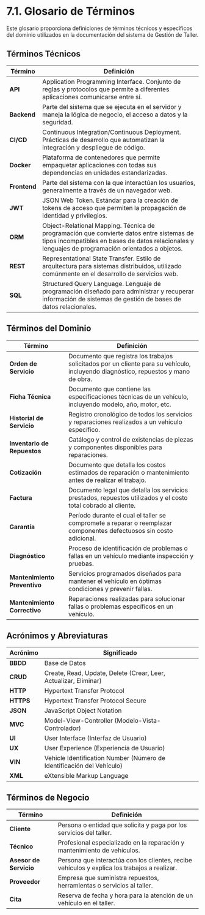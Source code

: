 ﻿# 7.1. Glosario de Términos

Este glosario proporciona definiciones de términos técnicos y específicos del dominio utilizados en la documentación del sistema de Gestión de Taller.

## Términos Técnicos

| Término | Definición |
|---------|------------|
| **API** | Application Programming Interface. Conjunto de reglas y protocolos que permite a diferentes aplicaciones comunicarse entre sí. |
| **Backend** | Parte del sistema que se ejecuta en el servidor y maneja la lógica de negocio, el acceso a datos y la seguridad. |
| **CI/CD** | Continuous Integration/Continuous Deployment. Prácticas de desarrollo que automatizan la integración y despliegue de código. |
| **Docker** | Plataforma de contenedores que permite empaquetar aplicaciones con todas sus dependencias en unidades estandarizadas. |
| **Frontend** | Parte del sistema con la que interactúan los usuarios, generalmente a través de un navegador web. |
| **JWT** | JSON Web Token. Estándar para la creación de tokens de acceso que permiten la propagación de identidad y privilegios. |
| **ORM** | Object-Relational Mapping. Técnica de programación que convierte datos entre sistemas de tipos incompatibles en bases de datos relacionales y lenguajes de programación orientados a objetos. |
| **REST** | Representational State Transfer. Estilo de arquitectura para sistemas distribuidos, utilizado comúnmente en el desarrollo de servicios web. |
| **SQL** | Structured Query Language. Lenguaje de programación diseñado para administrar y recuperar información de sistemas de gestión de bases de datos relacionales. |

## Términos del Dominio

| Término | Definición |
|---------|------------|
| **Orden de Servicio** | Documento que registra los trabajos solicitados por un cliente para su vehículo, incluyendo diagnóstico, repuestos y mano de obra. |
| **Ficha Técnica** | Documento que contiene las especificaciones técnicas de un vehículo, incluyendo modelo, año, motor, etc. |
| **Historial de Servicio** | Registro cronológico de todos los servicios y reparaciones realizados a un vehículo específico. |
| **Inventario de Repuestos** | Catálogo y control de existencias de piezas y componentes disponibles para reparaciones. |
| **Cotización** | Documento que detalla los costos estimados de reparación o mantenimiento antes de realizar el trabajo. |
| **Factura** | Documento legal que detalla los servicios prestados, repuestos utilizados y el costo total cobrado al cliente. |
| **Garantía** | Período durante el cual el taller se compromete a reparar o reemplazar componentes defectuosos sin costo adicional. |
| **Diagnóstico** | Proceso de identificación de problemas o fallas en un vehículo mediante inspección y pruebas. |
| **Mantenimiento Preventivo** | Servicios programados diseñados para mantener el vehículo en óptimas condiciones y prevenir fallas. |
| **Mantenimiento Correctivo** | Reparaciones realizadas para solucionar fallas o problemas específicos en un vehículo. |

## Acrónimos y Abreviaturas

| Acrónimo | Significado |
|----------|-------------|
| **BBDD** | Base de Datos |
| **CRUD** | Create, Read, Update, Delete (Crear, Leer, Actualizar, Eliminar) |
| **HTTP** | Hypertext Transfer Protocol |
| **HTTPS** | Hypertext Transfer Protocol Secure |
| **JSON** | JavaScript Object Notation |
| **MVC** | Model-View-Controller (Modelo-Vista-Controlador) |
| **UI** | User Interface (Interfaz de Usuario) |
| **UX** | User Experience (Experiencia de Usuario) |
| **VIN** | Vehicle Identification Number (Número de Identificación del Vehículo) |
| **XML** | eXtensible Markup Language |

## Términos de Negocio

| Término | Definición |
|---------|------------|
| **Cliente** | Persona o entidad que solicita y paga por los servicios del taller. |
| **Técnico** | Profesional especializado en la reparación y mantenimiento de vehículos. |
| **Asesor de Servicio** | Persona que interactúa con los clientes, recibe vehículos y explica los trabajos a realizar. |
| **Proveedor** | Empresa que suministra repuestos, herramientas o servicios al taller. |
| **Cita** | Reserva de fecha y hora para la atención de un vehículo en el taller. |